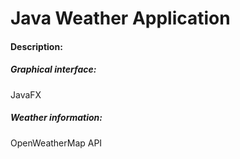 <h1>Java Weather Application</h1>
<h4>Description: </h4>
<h5>Graphical interface:</h5> JavaFX
<h5>Weather information:</h5> OpenWeatherMap API
